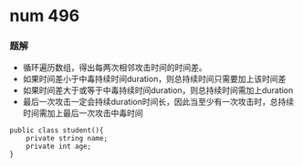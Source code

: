 # num 496
### 题解

* 循环遍历数组，得出每两次相邻攻击时间的时间差。
* 如果时间差小于中毒持续时间duration，则总持续时间只需要加上该时间差
* 如果时间差大于或等于中毒持续时间duration，则总持续时间需加上duration
* 最后一次攻击一定会持续duration时间长，因此当至少有一次攻击时，总持续时间需加上最后一次攻击中毒时间

```
public class student(){
    private string name;
    private int age;
}
```
